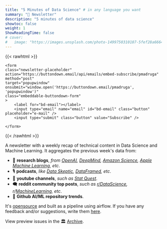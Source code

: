```yaml
---
title: "5 Minutes of Data Science" # in any language you want
summary: "📨 Newsletter"
description: "5 minutes of data science"
showtoc: false
weight: 1
ShowReadingTime: false
# cover:
#   image: "https://images.unsplash.com/photo-1499750310107-5fef28a66643?ixid=MnwxMjA3fDB8MHxwaG90by1wYWdlfHx8fGVufDB8fHx8&ixlib=rb-1.2.1&auto=format&fit=crop&w=1500&q=80"
---
```


{{< rawhtml >}}

<div class="newsletter-form-wrapper">

    <form
    class="newsletter-placeholder"
    action="https://buttondown.email/api/emails/embed-subscribe/pmadruga"
    method="post"
    target="popupwindow"
    onsubmit="window.open('https://buttondown.email/pmadruga', 'popupwindow')"
    class="embeddable-buttondown-form"
    >
        <label for="bd-email"></label>
        <input type="email" name="email" id="bd-email" class="button" placeholder="e-mail" />
        <input type="submit" class="button" value="Subscribe" />

    </form>
    
</div>
{{< /rawhtml >}}

A newsletter with a weekly recap of technical content in Data Science and Machine Learning. It aggregates the previous week's data from:

- 🧠 **research blogs**, _from [OpenAI](https://openai.com/), [DeepMind](https://www.deepmind.com/blog), [Amazon Science](https://www.amazon.science/blog), [Apple Machine Learning](https://machinelearning.apple.com/), etc_.
- 🎙️ **podcasts**, *like [Data Skeptic](https://dataskeptic.com/), [DataFramed](https://www.datacamp.com/podcast), etc*.
- 🎥 **youtube channels**, *such as [Stat Quest](https://www.youtube.com/c/joshstarmer)*.
- 🗨️ **reddit community top posts**, *such as [r/DataScience](https://www.reddit.com/r/datascience/), r/[MachineLearning](https://www.reddit.com/r/machinelearning/), etc*.
- 💟 **Github AI/ML repository trends**.

It's [opensource](https://github.com/pmadruga/etl-newsletter) and built as a pipeline using airflow. If you have any feedback and/or suggestions, write them [here](https://github.com/pmadruga/ETL-newsletter/issues).

View preview issues in the 🏛 [Archive](https://buttondown.email/pmadruga/archive/).
